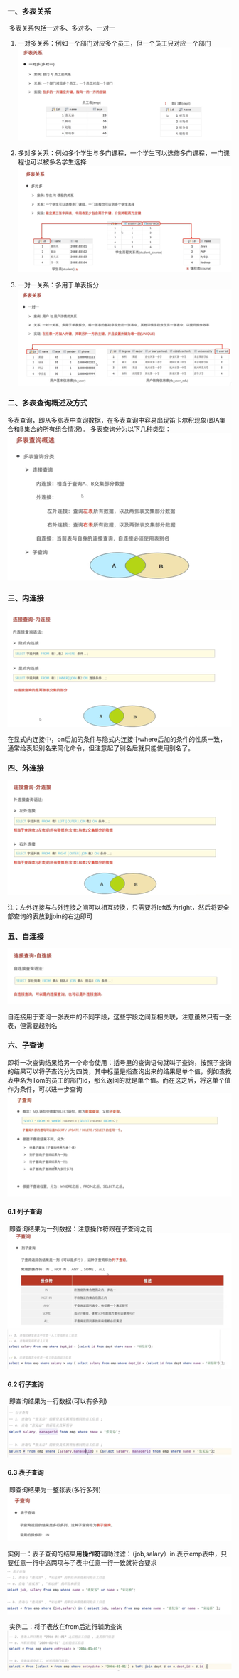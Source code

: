 ### 一、多表关系

​	多表关系包括一对多、多对多、一对一

1.  一对多关系：例如一个部门对应多个员工，但一个员工只对应一个部门![1645879356508](../noteImage/1645879356508.png)

2.  多对多关系：例如多个学生与多门课程，一个学生可以选修多门课程，一门课程也可以被多名学生选择![1645879510941](../noteImage/1645879510941.png)

3.  一对一关系：多用于单表拆分![1645880256663](../noteImage/1645880256663.png)

### 二、多表查询概述及方式

​	多表查询，即从多张表中查询数据，在多表查询中容易出现笛卡尔积现象(即A集合和B集合的所有组合情况)。
多表查询分为以下几种类型：<img src="../noteImage/1645880911349.png" alt="1645880911349" style="zoom: 67%;" />

### 三、内连接

![1645881246336](../noteImage/1645881246336.png)

​	在显式内连接中，on后加的条件与隐式内连接中where后加的条件的性质一致，通常给表起别名来简化命令，但注意起了别名后就只能使用别名了。

### 四、外连接

![1645881749594](../noteImage/1645881749594.png)

注：左外连接与右外连接之间可以相互转换，只需要将left改为right，然后将要全部查询的表放到join的右边即可

### 五、自连接

![1645883320306](../noteImage/1645883320306.png)

自连接用于查询一张表中的不同字段，这些字段之间互相关联，注意虽然只有一张表，但需要起别名

### 六、子查询

​	即将一次查询结果给另一个命令使用：括号里的查询语句就叫子查询，按照子查询的结果可以将子查询分为四类，其中标量是指查询出来的结果是单个值，例如查找表中名为Tom的员工的部门id，那么返回的就是单个值。而在这之后，将这单个值作为条件，可以进一步查询![1645977330920](../noteImage/1645977330920.png)

#### 6.1 列子查询

​	即查询结果为一列数据：注意操作符跟在子查询之前![1645977906251](../noteImage/1645977906251.png)![1645977941905](../noteImage/1645977941905.png)

#### 6.2 行子查询

​	即查询结果为一行数据(可以有多列)![1646210005988](../noteImage/1646210005988.png)

#### 6.3 表子查询

​	即查询结果为一整张表(多行多列)![1646210619294](../noteImage/1646210619294.png)

​	实例一：表子查询的结果用**操作符**辅助过滤：（job,salary）in 表示emp表中，只要任意一行中这两项与子表中任意一行一致就符合要求![1646210972119](../noteImage/1646210972119.png)

​	实例二：将子表放在from后进行辅助查询![1646211287940](../noteImage/1646211287940.png)